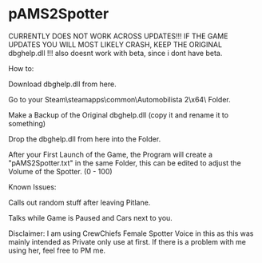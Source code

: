 # pAMS2Spotter


CURRENTLY DOES NOT WORK ACROSS UPDATES!!! IF THE GAME UPDATES YOU WILL MOST LIKELY CRASH, KEEP THE ORIGINAL dbghelp.dll !!! also doesnt work with beta, since i dont have beta.


How to:

  Download dbghelp.dll from here.
  
  Go to your Steam\steamapps\common\Automobilista 2\x64\ Folder.
  
  Make a Backup of the Original dbghelp.dll (copy it and rename it to something)
  
  Drop the dbghelp.dll from here into the Folder.
  
  
  After your First Launch of the Game, the Program will create a "pAMS2Spotter.txt" in the same Folder, this can be edited to adjust the Volume of the Spotter. (0 - 100)

Known Issues:

  Calls out random stuff after leaving Pitlane.
  
  Talks while Game is Paused and Cars next to you.



Disclaimer: I am using CrewChiefs Female Spotter Voice in this as this was mainly intended as Private only use at first. If there is a problem with me using her, feel free to PM me.
